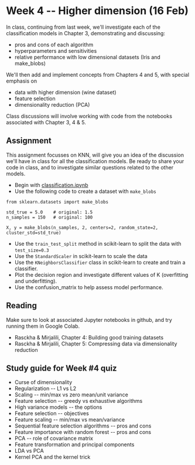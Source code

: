 
# Week 4 -- Higher dimension (16 Feb)

In class, continuing from last week, we'll investigate each of the classification models in Chapter 3, demonstrating and discussing:

* pros and cons of each algorithm
* hyperparameters and sensitivities
* relative performance with low dimensional datasets (Iris and make_blobs)

We'll then add and implement concepts from Chapters 4 and 5, with special emphasis on

* data with higher dimension (wine dataset)
* feature selection
* dimensionality reduction (PCA)

Class discussions will involve working with code from the notebooks associated with Chapter 3, 4 & 5.

## Assignment

This assignment focusses on KNN, will give you an idea of the discussion we'll have in class
for all the classification models.
Be ready to share your code in class, and to investigate similar questions related to the other models.

* Begin with [classification.ipynb](https://github.com/umbcdata602/spring2021/blob/master/classification.ipynb)
* Use the following code to create a dataset with `make_blobs`

```
from sklearn.datasets import make_blobs

std_true = 5.0    # original: 1.5
n_samples = 150   # original: 100

X, y = make_blobs(n_samples, 2, centers=2, random_state=2, cluster_std=std_true)
```

* Use the `train_test_split` method in scikit-learn to split the data with `test_size=0.3`
* Use the `StandardScaler` in scikit-learn to scale the data
* Use the `KNeighborsClassifier` class in scikit-learn to create and train a classifier. 
* Plot the decision region and investigate different values of K (overfitting and underfitting).
* Use the confusion_matrix to help assess model performance.

## Reading

Make sure to look at associated Jupyter notebooks in github, and try running them in Google Colab.

* Rasckha & Mirjalili, Chapter 4: Building good training datasets
* Rasckha & Mirjalili, Chapter 5: Compressing data via dimensionality reduction

## Study guide for Week #4 quiz

* Curse of dimensionality
* Regularization -- L1 vs L2
* Scaling -- min/max vs zero mean/unit variance
* Feature selection -- greedy vs exhaustive algorithms
* High variance models -- the options
* Feature selection -- objectives
* Feature scaling -- min/max vs mean/variance
* Sequential feature selection algorithms -- pros and cons
* Feature importance with random forest -- pros and cons
* PCA -- role of covariance matrix
* Feature transformation and principal components
* LDA vs PCA
* Kernel PCA and the kernel trick
